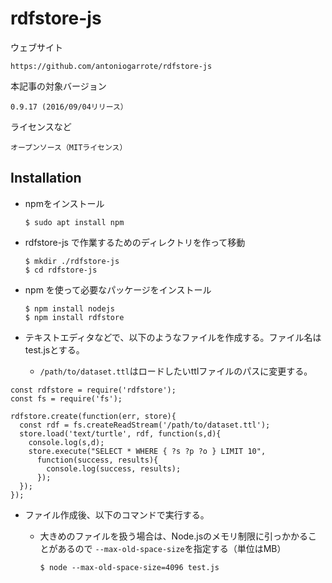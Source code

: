 # rdfstore-js

ウェブサイト

    https://github.com/antoniogarrote/rdfstore-js
    
本記事の対象バージョン

    0.9.17 (2016/09/04リリース）

ライセンスなど

    オープンソース（MITライセンス）

## Installation
* npmをインストール

      $ sudo apt install npm
      
* rdfstore-js で作業するためのディレクトリを作って移動

      $ mkdir ./rdfstore-js
      $ cd rdfstore-js
* npm を使って必要なパッケージをインストール

      $ npm install nodejs
      $ npm install rdfstore
* テキストエディタなどで、以下のようなファイルを作成する。ファイル名はtest.jsとする。
  * `/path/to/dataset.ttl`はロードしたいttlファイルのパスに変更する。

```
const rdfstore = require('rdfstore');
const fs = require('fs');

rdfstore.create(function(err, store){
  const rdf = fs.createReadStream('/path/to/dataset.ttl');
  store.load('text/turtle', rdf, function(s,d){
    console.log(s,d);
    store.execute("SELECT * WHERE { ?s ?p ?o } LIMIT 10",
      function(success, results){
        console.log(success, results);
      });
  });
});
```
* ファイル作成後、以下のコマンドで実行する。
  * 大きめのファイルを扱う場合は、Node.jsのメモリ制限に引っかかることがあるので `--max-old-space-size`を指定する（単位はMB）

        $ node --max-old-space-size=4096 test.js
